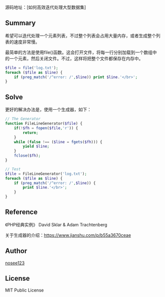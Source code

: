 源码地址：[如何高效迭代处理大型数据集]

## Summary

希望可以迭代处理一个元素列表，不过整个列表会占用大量内存，或者生成整个列表的速度非常慢。

最简单的方法是使用file()函数。这会打开文件，将每一行分别加载到一个数组中的一个元素，然后关闭文件。不过，这样将把整个文件都保存在内存中。

```php
$file = file('log.txt');
foreach ($file as $line) {
    if (preg_match('/^error: /',$line)) print $line.'</br>';
}
```

## Solve

更好的解决办法是，使用一个生成器，如下：

```php
// The Generator
function FileLineGenerator($file) {
    if(!$fh = fopen($file,'r')) {
        return;
    }
    while (false !== ($line = fgets($fh))) {
        yield $line;
    }
    fclose($fh);
}

// Test
$file = FileLineGenerator('log.txt');
foreach ($file as $line) {
    if (preg_match('/^error: /',$line)) {
        print $line.'</br>';
    }
}
```

## Reference 

《PHP经典实例》 David Sklar & Adam Trachtenberg

关于生成器的介绍：https://www.jianshu.com/p/b55a3670ceae

## Author

[nosee123](https://github.com/nosee123)

## License

MIT Public License